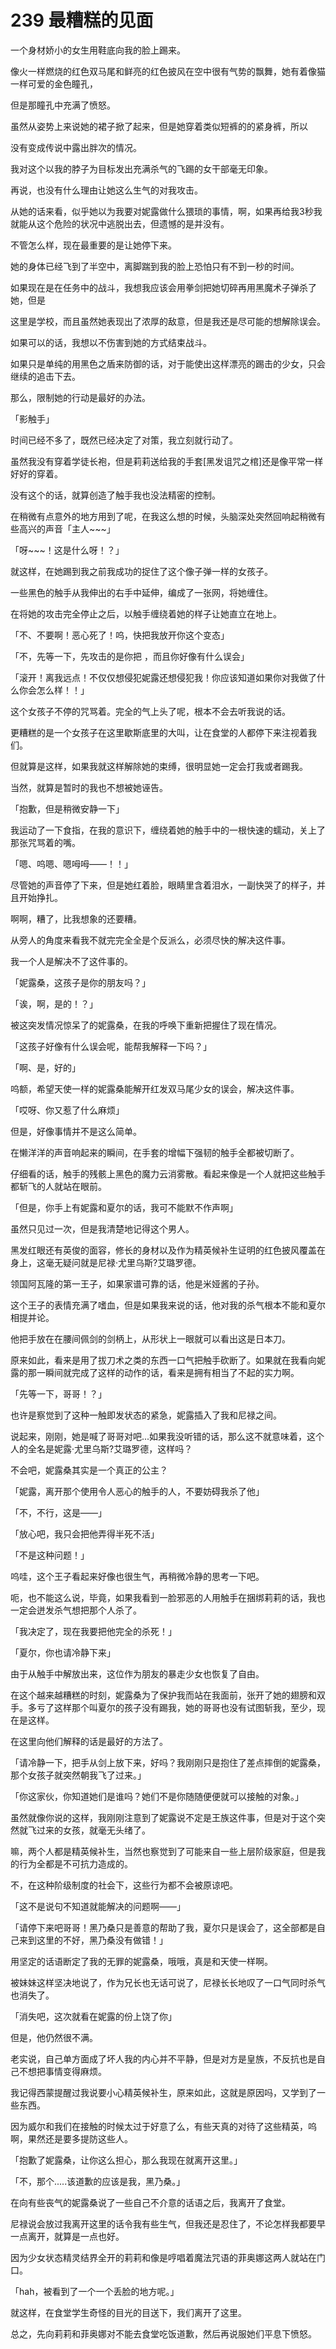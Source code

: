 # 239 最糟糕的见面

一个身材娇小的女生用鞋底向我的脸上踢来。

像火一样燃烧的红色双马尾和鲜亮的红色披风在空中很有气势的飘舞，她有着像猫一样可爱的金色瞳孔，

但是那瞳孔中充满了愤怒。

虽然从姿势上来说她的裙子掀了起来，但是她穿着类似短裤的的紧身裤，所以

没有变成传说中露出胖次的情况。

我对这个以我的脖子为目标发出充满杀气的飞踢的女干部毫无印象。

再说，也没有什么理由让她这么生气的对我攻击。

从她的话来看，似乎她以为我要对妮露做什么猥琐的事情，啊，如果再给我3秒我就能从这个危险的状况中逃脱出去，但遗憾的是并没有。

不管怎么样，现在最重要的是让她停下来。

她的身体已经飞到了半空中，离脚踹到我的脸上恐怕只有不到一秒的时间。

如果现在是在任务中的战斗，我想我应该会用拳剑把她切碎再用黑魔术子弹杀了她，但是

这里是学校，而且虽然她表现出了浓厚的敌意，但是我还是尽可能的想解除误会。

如果可以的话，我想以不伤害到她的方式结束战斗。

如果只是单纯的用黑色之盾来防御的话，对于能使出这样漂亮的踢击的少女，只会继续的追击下去。

那么，限制她的行动是最好的办法。

「影触手」

时间已经不多了，既然已经决定了对策，我立刻就行动了。

虽然我没有穿着学徒长袍，但是莉莉送给我的手套\[黑发诅咒之棺]还是像平常一样好好的穿着。

没有这个的话，就算创造了触手我也没法精密的控制。

在稍微有点意外的地方用到了呢，在我这么想的时候，头脑深处突然回响起稍微有些高兴的声音「主人\~\~\~」

「呀\~\~\~！这是什么呀！？」

就这样，在她踢到我之前我成功的捉住了这个像子弹一样的女孩子。

一些黑色的触手从我伸出的右手中延伸，编成了一张网，将她缠住。

在将她的攻击完全停止之后，以触手缠绕着她的样子让她直立在地上。

「不、不要啊！恶心死了！呜，快把我放开你这个变态」

「不，先等一下，先攻击的是你把 ，而且你好像有什么误会」

「滚开！离我远点！不仅仅想侵犯妮露还想侵犯我！你应该知道如果你对我做了什么你会怎么样！！」

这个女孩子不停的咒骂着。完全的气上头了呢，根本不会去听我说的话。

更糟糕的是一个女孩子在这里歇斯底里的大叫，让在食堂的人都停下来注视着我们。

但就算是这样，如果我就这样解除她的束缚，很明显她一定会打我或者踢我。

当然，就算是暂时的我也不想被她诬告。

「抱歉，但是稍微安静一下」

我运动了一下食指，在我的意识下，缠绕着她的触手中的一根快速的蠕动，关上了那张咒骂着的嘴。

「嗯、呜嗯、嗯呣呣——！！」

尽管她的声音停了下来，但是她红着脸，眼睛里含着泪水，一副快哭了的样子，并且开始挣扎。

啊啊，糟了，比我想象的还要糟。

从旁人的角度来看我不就完完全全是个反派么，必须尽快的解决这件事。

我一个人是解决不了这件事的。

「妮露桑，这孩子是你的朋友吗？」

「诶，啊，是的！？」

被这突发情况惊呆了的妮露桑，在我的呼唤下重新把握住了现在情况。

「这孩子好像有什么误会呢，能帮我解释一下吗？」

「啊、是，好的」

呜额，希望天使一样的妮露桑能解开红发双马尾少女的误会，解决这件事。

「哎呀、你又惹了什么麻烦」

但是，好像事情并不是这么简单。

在懒洋洋的声音响起来的瞬间，在手套的增幅下强韧的触手全都被切断了。

仔细看的话，触手的残骸上黑色的魔力云消雾散。看起来像是一个人就把这些触手都斩飞的人就站在眼前。

「但是，你手上有妮露和夏尔的话，我可不能默不作声啊」

虽然只见过一次，但是我清楚地记得这个男人。

黑发红眼还有英俊的面容，修长的身材以及作为精英候补生证明的红色披风覆盖在身上，这毫无疑问就是尼禄·尤里乌斯?艾璐罗德。

领国阿瓦隆的第一王子，如果家谱可靠的话，他是米娅酱的子孙。

这个王子的表情充满了嗜血，但是如果我来说的话，他对我的杀气根本不能和夏尔相提并论。

他把手放在在腰间佩剑的剑柄上，从形状上一眼就可以看出这是日本刀。

原来如此，看来是用了拔刀术之类的东西一口气把触手砍断了。如果就在我看向妮露的那一瞬间就完成了这样的动作的话，看来是拥有相当了不起的实力啊。

「先等一下，哥哥！？」

也许是察觉到了这种一触即发状态的紧急，妮露插入了我和尼禄之间。

说起来，刚刚，她是喊了哥哥对吧...如果我没听错的话，那么这不就意味着，这个人的全名是妮露·尤里乌斯?艾璐罗德，这样吗？

不会吧，妮露桑其实是一个真正的公主？

「妮露，离开那个使用令人恶心的触手的人，不要妨碍我杀了他」

「不，不行，这是——」

「放心吧，我只会把他弄得半死不活」

「不是这种问题！」

呜哇，这个王子看起来好像也很生气，再稍微冷静的思考一下吧。

呃，也不能这么说，毕竟，如果我看到一脸邪恶的人用触手在捆绑莉莉的话，我也一定会迸发杀气想把那个人杀了。

「我决定了，现在我要把他完全的杀死！」

「夏尔，你也请冷静下来」

由于从触手中解放出来，这位作为朋友的暴走少女也恢复了自由。

在这个越来越糟糕的时刻，妮露桑为了保护我而站在我面前，张开了她的翅膀和双手。多亏了这样那个叫夏尔的孩子没有踢我，她的哥哥也没有试图斩我，至少，现在是这样。

在这里向他们解释的话是最好的方法了。

「请冷静一下，把手从剑上放下来，好吗？我刚刚只是抱住了差点摔倒的妮露桑，那个女孩子就突然朝我飞了过来。」

「你这家伙，你知道她们是谁吗？她们不是你随随便便就可以接触的对象。」

虽然就像你说的这样，我刚刚注意到了妮露说不定是王族这件事，但是对于这个突然就飞过来的女孩，就毫无头绪了。

嘛，两个人都是精英候补生，当然也察觉到了可能来自一些上层阶级家庭，但是我的行为全都是不可抗力造成的。

不，在这种阶级制度的社会下，这些行为都不会被原谅吧。

「这不是说句不知道就能解决的问题啊——」

「请停下来吧哥哥！黑乃桑只是善意的帮助了我，夏尔只是误会了，这全部都是自己来到这里的不好，黑乃桑没有做错！」

用坚定的话语断定了我的无罪的妮露桑，哦哦，真是和天使一样啊。

被妹妹这样坚决地说了，作为兄长也无话可说了，尼禄长长地叹了一口气同时杀气也消失了。

「消失吧，这次就看在妮露的份上饶了你」

但是，他仍然很不满。

老实说，自己单方面成了坏人我的内心并不平静，但是对方是皇族，不反抗也是自己不想把事情变得麻烦。

我记得西蒙提醒过我说要小心精英候补生，原来如此，这就是原因吗，又学到了一些东西。

因为威尔和我们在接触的时候太过于好意了么，有些天真的对待了这些精英，呜啊，果然还是要多提防这些人。

「抱歉了妮露桑，让你这么担心，那么我现在就离开这里。」

「不，那个.....该道歉的应该是我，黑乃桑。」

在向有些丧气的妮露桑说了一些自己不介意的话语之后，我离开了食堂。

尼禄说会放过我离开这里的话令我有些生气，但我还是忍住了，不论怎样我都要早一点离开，就算是一点也好。

因为少女状态精灵结界全开的莉莉和像是哼唱着魔法咒语的菲奥娜这两人就站在门口。

「hah，被看到了一个一个丢脸的地方呢。」

就这样，在食堂学生奇怪的目光的目送下，我们离开了这里。

总之，先向莉莉和菲奥娜对不能去食堂吃饭道歉，然后再说服她们平息下愤怒。

